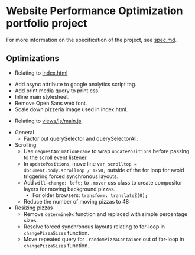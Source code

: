 # Website Performance Optimization portfolio project

For more information on the specification of the project, see [spec.md](spec.md).

## Optimizations

- Relating to [index.html](index.html)
 + Add async attribute to google analytics script tag.
 + Add print media query to print css.
 + Inline main stylesheet.
 + Remove Open Sans web font.
 + Scale down pizzeria image used in index.html.
- Relating to [views/js/main.js](views/js/main.js)
 + General
    - Factor out querySelector and querySelectorAll.
 + Scrolling
    - Use `requestAnimationFrame` to wrap `updatePositions` before passing to the scroll event listener.
    - In `updatePositions`, move line `var scrolltop = document.body.scrollTop / 1250;` outside
    of the for loop for avoid triggering forced synchronous layouts.
    - Add `will-change: left;` to `.mover` css class to create compositor layers for moving background pizzas.
        - For older browsers: `transform: translateZ(0);`
    - Reduce the number of moving pizzas to 48
 + Resizing pizzas
    - Remove `determineDx` function and replaced with simple percentage sizes.
    - Resolve forced synchronous layouts relating to for-loop in `changePizzaSizes` function.
    - Move repeated query for `.randomPizzaContainer` out of for-loop in `changePizzaSizes` function.

